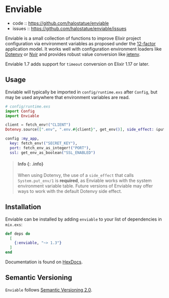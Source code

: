 # Enviable

- code :: https://github.com/halostatue/enviable
- issues :: https://github.com/halostatue/enviable/issues

Enviable is a small collection of functions to improve Elixir project
configuration via environment variables as proposed under the [12-factor][12f]
application model. It works well with configuration environment loaders like
[Dotenvy][dotenvy] or [Nvir][nvir] and provides robust value conversion like
[jetenv][jetenv].

Enviable 1.7 adds support for `timeout` conversion on Elixir 1.17 or later.

## Usage

Enviable will typically be imported in `config/runtime.exs` after `Config`, but
may be used anywhere that environment variables are read.

```elixir
# config/runtime.exs
import Config
import Enviable

client = fetch_env!("CLIENT")
Dotenvy.source([".env", ".env.#{client}", get_env()], side_effect: &put_env/1)

config :my_app,
  key: fetch_env!("SECRET_KEY"),
  port: fetch_env_as_integer!("PORT"),
  ssl: get_env_as_boolean("SSL_ENABLED")
```

> #### Info {: .info}
>
> When using Dotenvy, the use of a `side_effect` that calls `System.put_env/1`
> is **required**, as Enviable works with the system environment variable table.
> Future versions of Enviable may offer ways to work with the default Dotenvy
> side effect.

## Installation

Enviable can be installed by adding `enviable` to your list of dependencies in
`mix.exs`:

```elixir
def deps do
  [
    {:enviable, "~> 1.3"}
  ]
end
```

Documentation is found on [HexDocs][docs].

## Semantic Versioning

`Enviable` follows [Semantic Versioning 2.0][semver].

[12f]: https://12factor.net/
[docs]: https://hexdocs.pm/enviable
[dotenvy]: https://hexdocs.pm/dotenvy/readme.html
[jetenv]: https://hexdocs.pm/jetenv/readme.html
[nvir]: https://hexdocs.pm/nvir/readme.html
[semver]: http://semver.org/
